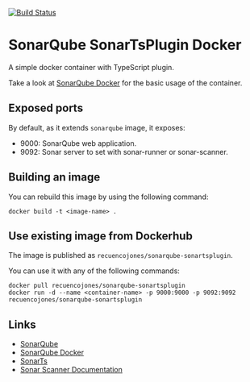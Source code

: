 [![Build Status](https://travis-ci.org/RecuencoJones/SonarQube-SonarTsPlugin-Docker.png?branch=develop)](https://travis-ci.org/RecuencoJones/SonarQube-SonarTsPlugin-Docker)

# SonarQube SonarTsPlugin Docker

A simple docker container with TypeScript plugin.

Take a look at [SonarQube Docker](https://hub.docker.com/_/sonarqube/) for the
basic usage of the container.

## Exposed ports

By default, as it extends `sonarqube` image, it exposes:

- 9000: SonarQube web application.
- 9092: Sonar server to set with sonar-runner or sonar-scanner.

## Building an image

You can rebuild this image by using the following command:

```
docker build -t <image-name> .
```

## Use existing image from Dockerhub

The image is published as `recuencojones/sonarqube-sonartsplugin`.

You can use it with any of the following commands:

```
docker pull recuencojones/sonarqube-sonartsplugin
docker run -d --name <container-name> -p 9000:9000 -p 9092:9092 recuencojones/sonarqube-sonartsplugin
```

## Links

- [SonarQube](http://www.sonarqube.org/)
- [SonarQube Docker](https://hub.docker.com/_/sonarqube/)
- [SonarTs](https://docs.sonarqube.org/display/PLUG/SonarTS)
- [Sonar Scanner Documentation](http://docs.sonarqube.org/display/SCAN/Analyzing+with+SonarQube+Scanner)
